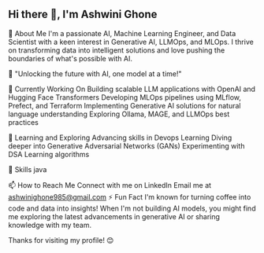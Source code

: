 Hi there 🐢, I'm Ashwini  Ghone
-------------------------------------------------------------------------------------------------------------------------------------------------------

🌟 About Me
I'm a passionate AI, Machine Learning Engineer, and Data Scientist with a keen interest in Generative AI, LLMOps, and MLOps. I thrive on transforming data into intelligent solutions and love pushing the boundaries of what's possible with AI.

🚀 "Unlocking the future with AI, one model at a time!"

🔭 Currently Working On
Building scalable LLM applications with OpenAI and Hugging Face Transformers
Developing MLOps pipelines using MLflow, Prefect, and Terraform
Implementing Generative AI solutions for natural language understanding
Exploring Ollama, MAGE, and LLMOps best practices


🌱 Learning and Exploring
Advancing skills in Devops Learning 
Diving deeper into Generative Adversarial Networks (GANs)
Experimenting with DSA Learning algorithms

💼 Skills
java

📫 How to Reach Me
Connect with me on LinkedIn
Email me at ashwinighone985@gmail.com
⚡ Fun Fact
I'm known for turning coffee into code and data into insights! When I'm not building AI models, you might find me exploring the latest advancements in generative AI or sharing knowledge with my team.

Thanks for visiting my profile! 😊





